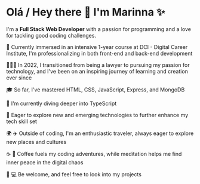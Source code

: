 # Olá / Hey there 👋 I'm Marinna ✨
I'm a **Full Stack Web Developer** with a passion for programming and a love for tackling good coding challenges.

🔭 Currently immersed in an intensive 1-year course at DCI - Digital Career Institute, I'm professionalizing in both front-end and back-end development

👩🏻‍💻 In 2022, I transitioned from being a lawyer to pursuing my passion for technology, and I've been on an inspiring journey of learning and creation ever since

🎓 So far, I've mastered HTML, CSS, JavaScript, Express, and MongoDB

🌱 I'm currently diving deeper into TypeScript

🚀 Eager to explore new and emerging technologies to further enhance my tech skill set

🌍 ✈️ Outside of coding, I'm an enthusiastic traveler, always eager to explore new places and cultures

☕ 🧘 Coffee fuels my coding adventures, while meditation helps me find inner peace in the digital chaos

🌟 💻 Be welcome, and feel free to look into my projects
